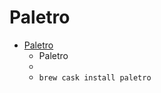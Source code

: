 # Paletro
- [Paletro](https://appmakes.io/paletro)
  -  Paletro
  - 
  - `brew cask install paletro`
